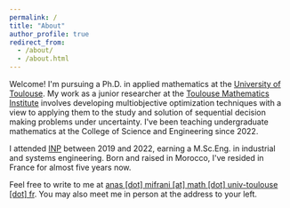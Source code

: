 ```yaml
---
permalink: /
title: "About"
author_profile: true
redirect_from: 
  - /about/
  - /about.html
---
```



Welcome! I'm pursuing a Ph.D. in applied mathematics at the [University of Toulouse](https://en.univ-toulouse.fr/). My work as a junior researcher at the [Toulouse Mathematics Institute](https://math.univ-toulouse.fr/en/) involves developing multiobjective optimization techniques with a view to applying them to the study and solution of sequential decision making problems under uncertainty. I've been teaching undergraduate mathematics at the College of Science and Engineering since 2022.

I attended [INP](https://www.inp-toulouse.fr/en/index.html) between 2019 and 2022, earning a M.Sc.Eng. in industrial and systems engineering. Born and raised in Morocco, I've resided in France for almost five years now.

Feel free to write to me at <a href="mailto:anas.mifrani@math.univ-toulouse.fr">anas [dot] mifrani [at] math [dot] univ-toulouse [dot] fr</a>. You may also meet me in person at the address to your left.







